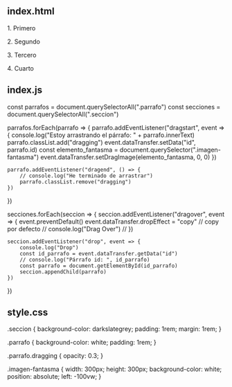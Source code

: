 
index.html
----------
<!DOCTYPE html>
<html lang="en">
<head>
    <meta charset="UTF-8">
    <meta http-equiv="X-UA-Compatible" content="IE=edge">
    <meta name="viewport" content="width=device-width, initial-scale=1.0">
    <title>Drag and Drop</title>
    <link rel="stylesheet" href="style.css">
</head>
<body>
    <div class="container">
        <div class="seccion">
            <p class="parrafo" draggable="true" id="parrafo-1">1. Primero</p>
            <p class="parrafo" draggable="true" id="parrafo-2">2. Segundo</p>
        </div>
        <div class="seccion">
            <p class="parrafo" draggable="true" id="parrafo-3">3. Tercero</p>
            <p class="parrafo" draggable="true" id="parrafo-4">4. Cuarto</p>
        </div>
        <div class="imagen-fantasma"></div>
    </div>
</body>
<script src="index.js"></script>
</html>



index.js
--------
const parrafos = document.querySelectorAll(".parrafo")
const secciones = document.querySelectorAll(".seccion")

parrafos.forEach(parrafo => {
    parrafo.addEventListener("dragstart", event => {
        console.log("Estoy arrastrando el párrafo: " + parrafo.innerText)
        parrafo.classList.add("dragging")
        event.dataTransfer.setData("id", parrafo.id)
        const elemento_fantasma = document.querySelector(".imagen-fantasma")
        event.dataTransfer.setDragImage(elemento_fantasma, 0, 0)
    })

    parrafo.addEventListener("dragend", () => {
        // console.log("He terminado de arrastrar")
        parrafo.classList.remove("dragging")
    })
})

secciones.forEach(seccion => {
    seccion.addEventListener("dragover", event => {
        event.preventDefault()
        event.dataTransfer.dropEffect = "copy" // copy por defecto
        // console.log("Drag Over")
        //
    })

    seccion.addEventListener("drop", event => {
        console.log("Drop")
        const id_parrafo = event.dataTransfer.getData("id")
        // console.log("Párrafo id: ", id_parrafo)
        const parrafo = document.getElementById(id_parrafo)
        seccion.appendChild(parrafo)
    })
})

style.css
----------
.seccion {
    background-color: darkslategrey;
    padding: 1rem;
    margin: 1rem;
}

.parrafo {
    background-color: white;
    padding: 1rem;
}

.parrafo.dragging {
    opacity: 0.3;
}

.imagen-fantasma {
    width: 300px;
    height: 300px;
    background-color: white;
    position: absolute;
    left: -100vw;
}